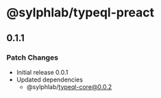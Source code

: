 # @sylphlab/typeql-preact

## 0.1.1

### Patch Changes

- Initial release 0.0.1
- Updated dependencies
  - @sylphlab/typeql-core@0.0.2
